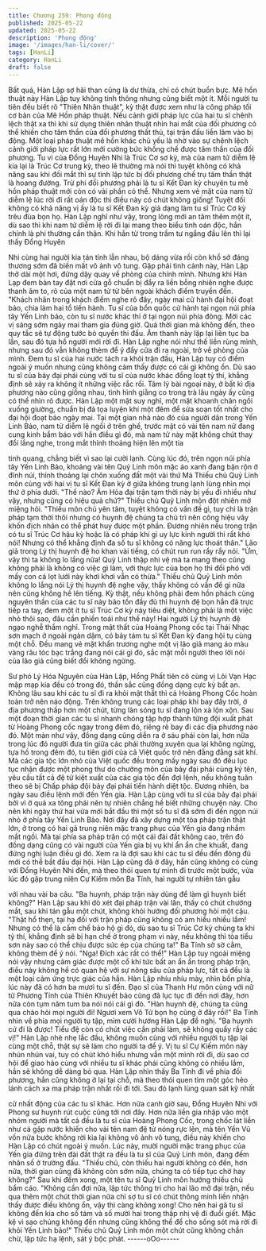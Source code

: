 ```yaml
---
title: Chương 259: Phong động
published: 2025-05-22
updated: 2025-05-22
description: 'Phong động'
image: '/images/han-li/cover/'
tags: [HanLi]
category: HanLi
draft: false
---
```


Bất quá, Hàn Lập sợ hãi than cũng là dư thừa, chỉ có chút buồn
bực.
Mê hồn thuật này Hàn Lập tuy không tinh thông nhưng cũng biết
một ít.
Mỗi người tu tiên đều biết rõ "Thiên Nhãn thuật", kỳ thật được
xem như là công pháp tối cơ bản của Mê Hồn pháp thuật. Nếu
cảnh giới pháp lực của hai tu sĩ chênh lệch thật xa thì khi sử dụng
thiên nhãn thuật nhìn hai mắt của đối phương có thể khiến cho
tâm thần của đối phương thất thủ, tại trận đấu liền lâm vào bị
động.
Một loại pháp thuật mê hồn khác chủ yếu là nhờ vào sự chênh
lệch cảnh giới pháp lực rất lớn mới cường bức khống chế được
tâm thần của đối phương.
Tu vi của Đổng Huyên Nhi là Trúc Cơ sơ kỳ, mà của nam tử diễm
lệ kia lại là Trúc Cơ trung kỳ, theo lẽ thường mà nói thì tuyệt
không có khả năng sau khi đối mắt thì sự tình lập tức bị đối
phương chế trụ tâm thần thật là hoang đường. Trừ phi đối
phương phải là tu sĩ Kết Đan kỳ chuyên tu mê hồn pháp thuật mới
còn có vài phần có thể.
Nhưng xem vẻ mặt của nam tử diễm lệ lúc rời đi rất oán độc thì
điều này có chút không giống! Tuyệt đối không có khả năng vị ấy
là tu sĩ Kết Đan kỳ giả dạng làm tu sĩ Trúc Cơ kỳ trêu đùa bọn họ.
Hàn Lập nghĩ như vậy, trong lòng mới an tâm thêm một ít, dù sao
thì khi nam tử diễm lệ rời đi lại mang theo biểu tình oán độc, hắn
chính là phi thường cẩn thận.
Khi hắn từ trong trầm tư ngẩng đầu lên thì lại thấy Đổng Huyên

Nhi cùng hai người kia tán tỉnh lẫn nhau, bộ dáng vừa rồi còn khổ
sở đáng thương sớm đã biến mất vô ảnh vô tung.
Gặp phải tình cảnh này, Hàn Lập thở dài một hơi, đứng dậy quay
về phòng của chính mình.
Nhưng khi Hàn Lạp đem bàn tay đặt nơi cửa gỗ chuẩn bị đẩy ra
liền bỗng nhiên nghe được thanh âm to, rõ của một nam tử từ
bên ngoài khách điếm truyền đến.
"Khách nhân trong khách điếm nghe rõ đây, ngày mai cử hành đại
hội đoạt bảo, chia làm hai tổ tiến hành. Tu sĩ của bổn quốc cử
hành tại ngọn núi phía tây Yến Linh bảo, còn tu sĩ nước khác thỉ ở
tại ngọn núi phía đông. Mời các vị sáng sớm ngày mai tham gia
đúng giờ. Quá thời gian mà không đến, theo quy tắc sẽ tự động
tước bỏ quyền thi đấu.
Âm thanh này lặp lại liên tục ba lần, sau đó tựa hồ người mới rời
đi.
Hàn Lập nghe nói như thế liền rùng mình, nhưng sau đó vẫn
không thèm để ý đẩy cửa đi ra ngoài, trở về phòng của mình.
Đem tu sĩ của hai nước tách ra khỏi trận đấu, Hàn Lập tuy có
điểm ngoài ý muốn nhưng cũng không cảm thấy được có cái gì
không ổn.
Dù sao tu sĩ của bảy đại phái cùng với tu sĩ của nước khác đồng
loạt tỷ thí, khẳng định sẽ xảy ra không ít những việc rắc rối. Tâm
lý bài ngoại này, ở bất kì địa phương nào cũng giống nhau, tình
hình giằng co trong trà lâu ngày ấy cũng có thể nhìn rõ được.
Hàn Lập một mặt suy nghĩ, một mặt khoanh chân ngồi xuống
giường, chuẩn bị đả tọa luyện khí một đêm để sửa soạn tốt nhất
cho đại hội đoạt bảo ngày mai.
Tại một gian nhà nào đó của người dân trong Yến Linh Bảo, nam
tử diễm lệ ngồi ở trên ghế, trước mặt có vài tên nam nữ đang
cung kinh bẩm báo với hắn điều gì đó, mà nam tử này mặt không
chút thay đổi lắng nghe, trong mắt thỉnh thoảng hiện lên một tia

tinh quang, chẳng biết vì sao lại cười lạnh.
Cùng lúc đó, trên ngọn núi phía tây Yến Linh Bảo, khoảng vài tên
Quỷ Linh môn mặc áo xanh đang bận rộn ở đỉnh núi, thỉnh thoảng
lại chôn xuống đất một vài thứ Mà Thiếu chủ Quỷ Linh môn cùng
với hai vị tu sĩ Kết Đan kỳ ở giữa không trung lạnh lùng nhìn mọi
thứ ở phía dưới.
"Thế nào? Âm Hỏa đại trận tạm thời này bị yếu đi nhiều như vậy,
nhưng cũng có hiệu quả chứ?" Thiếu chủ Quỷ Linh môn đột nhiên
mở miệng hỏi.
"Thiếu môn chủ yên tâm, tuyệt không có vấn đề gì, tuy chỉ là trận
pháp tạm thời thôi nhưng có huynh đệ chúng ta chủ trì nên công
hiệu vây khốn địch nhân có thể phát huy được một phần. Đương
nhiên nếu trong trận có tu sĩ Trúc Cơ hậu kỳ hoặc là có pháp khí
gì uy lực kinh người thì rất khó nói! Nhưng có thể khẳng định đa
số tu sĩ không có năng lực thoát thân." Lão giả trong Lý thị huynh
đệ ho khan vài tiếng, có chút run run rẩy rẩy nói.
"Ừm, vậy thì ta không lo lắng nữa! Quỷ Linh thập nhi vệ mà ta
mang theo cũng không phải là không có việc gì làm, với thực lực
của bọn họ thì đối phó với mấy con cá lọt lưới này khơi khơi vẫn
có thừa." Thiếu chủ Quỷ Linh môn không lo lắng nói
Lý thị huynh đệ nghe vậy, thấy không có vấn đề gì nữa nên cũng
không hề lên tiếng.
Kỳ thật, nếu không phải đem hồn phách cùng nguyên thần của
các tu sĩ này bảo tồn đầy đủ thì huynh đệ bọn hắn đã trực tiếp ra
tay, đem một ít tu sĩ Trúc Cơ kỳ này tiêu diệt, không phải là một
việc nhỏ thôi sao, đâu cần phiền toái như thế này! Hai người Lý
thị huynh đệ ngạo nghễ thầm nghĩ.
Trong mật thất của Hoàng Phong cốc tại Thái Nhạc sơn mạch ở
ngoài ngàn dặm, có bảy tám tu sĩ Kết Đan kỳ đang hội tụ cùng
một chỗ. Đều mang vẻ mặt khẩn trương nghe một vị lão giả mang
áo màu vàng râu tóc bạc trắng đang nói cái gì đó, sắc mặt mỗi
người theo lời nói của lão giả cũng biết đổi không ngừng.

Sư phó Lý Hóa Nguyên của Hàn Lập, Hồng Phất tiên cô cùng vị
Lôi Vạn Hạc mập mạp kia đều có trong đó, thần sắc cũng đồng
dạng cực kỳ bất an.
Không lâu sau khi các tu sĩ đi ra khỏi mật thất thì cả Hoàng Phong
Cốc hoàn toàn trở nên náo động. Trên không trung các loại pháp
khi bay đầy trời, ở địa phương thấp hơn một chút, từng làn sóng tu
sĩ đang lộn xà lộn xộn. Sau một đoạn thời gian các tu sĩ nhanh
chóng tập hợp thành từng đội xuất phát từ Hoàng Phong cốc ngay
trong đêm đó, riêng rẽ bay đi các địa phương nào đó.
Một màn như vậy, đồng dạng cũng diễn ra ở sáu phái còn lại, hơn
nữa trong lúc đó người đưa tin giữa các phái thường xuyên qua lại
không ngừng, tựa hồ trong đêm đó, tu tiên giới của cả Việt quốc
trở nên đằng đằng sát khí.
Mà các gia tộc lớn nhỏ của Việt quốc đều trong mấy ngày sau đó
đều lục tục nhận được một phong thư do chưởng môn của bảy đại
phái cùng ký tên, yêu cầu tất cả đệ tử kiệt xuất của các gia tộc
đến đợi lệnh, nếu không tuân theo sẽ bị Chấp pháp đội bảy đại
phái tiến hành diệt tộc.
Đương nhiên, ba ngày sau điều lệnh mới đến Yến gia.
Hàn Lập cùng với tu sĩ của bảy đại phái bởi vì ở quá xa tông phái
nên tự nhiên chẳng hề biết những chuyện này.
Cho nên khi ngày thứ hai vừa mới bắt đầu thì một số tu sĩ đã sớm
đi đến ngọn núi nhỏ ở phía tây Yến Linh Bảo. Nơi đây đã xây
dựng một tòa pháp trận thật lớn, ở trong có hai gã trung niên mặc
trang phục của Yến gia đang nhắm mắt ngồi.
Mà tại phía sa pháp trận có một cái đài đất không cao, trên đó
đồng dạng cũng có vài người của Yến gia bị vụ khí ẩn ẩn che
khuất, đang đứng nghị luận điều gì đó. Xem ra là đợi sau khi các
tu sĩ đều đến đông đủ mới có thể bắt đầu đại hội.
Hàn Lập cũng đã ở đây, hắn cũng không có cùng với Đổng Huyên
Nhi đến, mà theo thói quen tự mình đi trước một bước, vừa lúc đó
gặp trung niên Cự Kiếm môn Ba Tính, hai người tự nhiên tán gẫu

với nhau vài ba câu.
"Ba huynh, pháp trận này dùng để làm gì huynh biết không?" Hàn
Lập sau khi dò xét đại pháp trận vài lần, thấy có chút chướng mắt,
sau khi tán gẫu một chút, không khỏi hướng đối phương hỏi một
cậu.
"Thật hổ thẹn, tại hạ đối với trận pháp cũng không có am hiểu
nhiều lắm! Nhưng có thể là cấm chế bảo hộ gì đó, dù sao tu sĩ
Trúc Cơ kỳ chúng ta khi tỷ thí, khẳng định sẽ bị hạn chế ở trong
phạm vi này, nếu không thì tòa tiểu sơn này sao có thể chịu được
sức ép của chúng ta!" Ba Tính sờ sờ cằm, không thèm để ý nói.
"Nga! Đích xác rất có thể!" Hàn Lập tuy ngoài miệng nói vậy
nhưng cảm giác được một cổ khí tức bất an ẩn ẩn trong pháp
trận, điều này không hề có quan hệ với sự nông sâu của pháp
lực, tất cả đều là một loại cảm ứng trực giác của hắn.
Hàn Lập nhíu nhíu mày, nhìn bốn phía, lúc này đã có hơn ba
mươi tu sĩ đến. Đạo sĩ của Thanh Hư môn cùng với nữ tử Phương
Tính của Thiên Khuyết bảo cũng đã lục tục đi đến nơi đây, hơn
nữa còn tụm năm tum ba nói nói cái gì đó.
"Hàn huynh đệ, chúng ta cũng qua chào hỏi mọi người đi! Ngươi
xem Vô Tử bọn họ cũng ở đây rồi!" Ba Tính nhìn về phía mọi
người tụ tập, mỉm cười hướng Hàn Lập đề nghị.
"Ba huynh cứ đi là được! Tiểu đệ còn có chút việc cần phải làm,
sẽ không quấy rầy các vị!" Hàn Lập nhè nhẹ lắc đầu, không muốn
cùng với nhiều người tụ tập lại cùng một chỗ, thật sự sẽ làm cho
người ta để ý.
Vị tu sĩ Cự Kiếm môn này nhún nhún vai, tuy có chút khó hiểu
nhưng vẫn một mình rời đi, dù sao cơ hội để giao hảo cùng với
nhiều tu sĩ khác phái cũng không có nhiều lắm, hắn sẽ không dễ
dàng bỏ qua.
Hàn Lập nhìn thấy Ba Tính đi về phía đối phương, hắn cũng
không ở lại tại chỗ, mà theo thói quen tìm một góc hẻo lánh cách
xa ma pháp trận nhất rồi đi tới. Sau đó lạnh lùng quan sát kỹ nhất

cử nhất động của các tu sĩ khác.
Hơn nửa canh giờ sau, Đổng Huyên Nhi với Phong sư huynh rút
cuộc cũng tới nơi đây. Hơn nữa liền gia nhập vào một nhóm người
mà tất cả đều là tu sĩ của Hoàng Phong Cốc, trong chốc lát liền
như cá gặp nước khiến cho vài tên nam đệ tử nóng rực lên, mà
tên Yến Vũ vốn nửa bước không rời kia lại không vô ảnh vô tung,
điều này khiến cho Hàn Lập có chút ngoài ý muốn.
Lúc này, mười người mặc trang phục của Yến gia đứng trên đài
đất thật ra đều là tu sĩ của Quỷ Linh môn, đang đếm nhân số ở
trường đấu.
"Thiếu chủ, còn thiếu hai người không có đến, hơn nữa, thời gian
cũng đã không còn sớm nữa, chúng ta có tiếp tục chờ hay
không?" Sau khi đếm xong, một tên tu sĩ Quỷ Linh môn hướng
thiếu chủ bẩm cáo.
"Không cần đợi nữa, lập tức thông tri cho hai lão mở đại trận, nếu
qua thêm một chút thời gian nữa chỉ sợ tu sĩ có chút thông minh
liền nhận thấy được điều không ổn, vậy thì càng không xong! Cho
nên hai gã tu sĩ không đến kia cho số tám và số mười hai trong
thập nhị vệ đi đuổi giết. Mặc kệ vì sao chúng không đến nhưng
cũng không thể để cho sống sót mà rời đi khỏi Yến Linh bảo!"
Thiếu chủ Quỷ Linh môn một chút cũng không chần chừ, lập tức
hạ lệnh, sát ý bộc phát.
------oOo------
